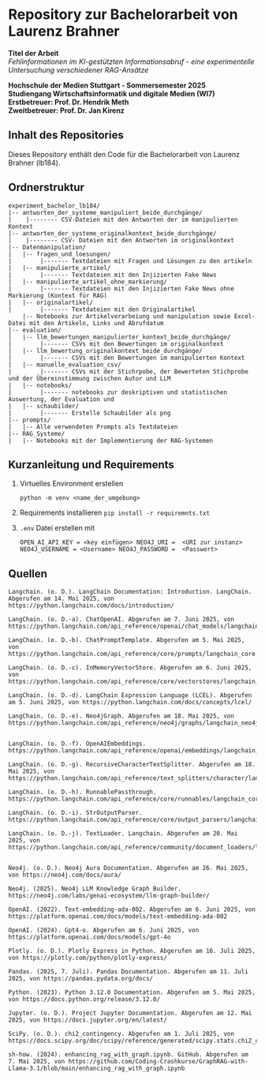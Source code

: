 # Repository zur Bachelorarbeit von Laurenz Brahner

**Titel der Arbeit**  
*Fehlinformationen im KI-gestützten Informationsabruf - eine experimentelle Untersuchung verschiedener RAG-Ansätze*

**Hochschule der Medien Stuttgart - Sommersemester 2025**  
**Studiengang Wirtschaftsinformatik und digitale Medien (WI7)**  
**Erstbetreuer: Prof. Dr. Hendrik Meth**  
**Zweitbetreuer: Prof. Dr. Jan Kirenz**


## Inhalt des Repositories

Dieses Repository enthält den Code für die Bachelorarbeit von Laurenz Brahner (lb184).


## Ordnerstruktur

```
experiment_bachelor_lb184/
|-- antworten_der_systeme_manipuliert_beide_durchgänge/
|    |-------- CSV-Dateien mit den Antworten der im manipulierten Kontext
|-- antworten_der_systeme_originalkontext_beide_durchgänge/
|    |-------- CSV- Dateien mit den Antworten im originalkontext
|-- Datenmanipulation/
|   |-- fragen_und_loesungen/
|        |------- Textdateien mit Fragen und Lösungen zu den artikeln
|   |-- manipulierte_artikel/
|        |------- Textdateien mit den Injizierten Fake News
|   |-- manipulierte_artikel_ohne_markierung/
|        |------- Textdateien mit den Injizierten Fake News ohne Markierung (Kontext für RAG)
|   |-- originalartikel/
|        |------- Textdateien mit den Originalartikel
    |-- Notebooks zur Artikelverarbeiung und manipulation sowie Excel-Datei mit den Artikeln, Links und Abrufdatum
|-- evaluation/
│   |-- llm_bewertungen_manipulierter_kontext_beide_durchgänge/
|        |------- CSVs mit den Bewertungen im originalkontext
|   |-- llm_bewertung_originalkontext_beide_durchgänge/
|        |------- CSVs mit den Bewertungen im manipulierten Kontext
|   |-- manuelle_evaluation_csv/
|        |------- CSVs mit der Stichrpobe, der Bewerteten Stichprobe und der Übereinstimmung zwischen Autor und LLM
|   |-- notebooks/
|        |------- notebooks zur deskriptiven und statistischen Auswertung, der Evaluation und 
|   |-- schaubilder/
|        |------- Erstelle Schaubilder als png
|-- prompts/
|   |-- Alle verwendeten Prompts als Textdateien
|-- RAG_Systeme/
|   |-- Notebooks mit der Implementierung der RAG-Systemen
 ```

## Kurzanleitung und Requirements
1. Virtuelles Environment erstellen
   
   `python -m venv <name_der_umgebung>`

2. Requirements installieren
   `pip install -r requiremnts.txt`

3. `.env` Datei erstellen mit
   
   `OPEN_AI_API_KEY = <key einfügen>
   NEO4J_URI =  <URI zur instanz>
   NEO4J_USERNAME = <Username>
   NEO4J_PASSWORD =  <Passwort>`


## Quellen 

```
Langchain. (o. D.). LangChain Documentation: Introduction. LangChain. Abgerufen am 14. Mai 2025, von https://python.langchain.com/docs/introduction/

LangChain. (o. D.-a). ChatOpenAI. Abgerufen am 7. Juni 2025, von https://python.langchain.com/api_reference/openai/chat_models/langchain_openai.chat_models.base.ChatOpenAI.html

LangChain. (o. D.-b). ChatPromptTemplate. Abgerufen am 5. Mai 2025, von https://python.langchain.com/api_reference/core/prompts/langchain_core.prompts.chat.ChatPromptTemplate.html

LangChain. (o. D.-c). InMemoryVectorStore. Abgerufen am 6. Juni 2025, von https://python.langchain.com/api_reference/core/vectorstores/langchain_core.vectorstores.in_memory.InMemoryVectorStore.html

LangChain. (o. D.-d). LangChain Expression Language (LCEL). Abgerufen am 5. Juni 2025, von https://python.langchain.com/docs/concepts/lcel/

LangChain. (o. D.-e). Neo4jGraph. Abgerufen am 18. Mai 2025, von https://python.langchain.com/api_reference/neo4j/graphs/langchain_neo4j.graphs.neo4j_graph.Neo4jGraph.html


LangChain. (o. D.-f). OpenAIEmbeddings. https://python.langchain.com/api_reference/openai/embeddings/langchain_openai.embeddings.base.OpenAIEmbeddings.html

LangChain. (o. D.-g). RecursiveCharacterTextSplitter. Abgerufen am 18. Mai 2025, von https://python.langchain.com/api_reference/text_splitters/character/langchain_text_splitters.character.RecursiveCharacterTextSplitter.html

LangChain. (o. D.-h). RunnablePassthrough. https://python.langchain.com/api_reference/core/runnables/langchain_core.runnables.passthrough.RunnablePassthrough.html

LangChain. (o. D.-i). StrOutputParser. https://python.langchain.com/api_reference/core/output_parsers/langchain_core.output_parsers.string.StrOutputParser.html

LangChain. (o. D.-j). TextLoader. Langchain. Abgerufen am 20. Mai 2025, von https://python.langchain.com/api_reference/community/document_loaders/langchain_community.document_loaders.text.TextLoader.html


Neo4j. (o. D.). Neo4j Aura Documentation. Abgerufen am 26. Mai 2025, von https://neo4j.com/docs/aura/

Neo4j. (2025). Neo4j LLM Knowledge Graph Builder. https://neo4j.com/labs/genai-ecosystem/llm-graph-builder/

OpenAI. (2022). Text-embedding-ada-002. Abgerufen am 6. Juni 2025, von https://platform.openai.com/docs/models/text-embedding-ada-002

OpenAI. (2024). Gpt4-o. Abgerufen am 6. Juni 2025, von https://platform.openai.com/docs/models/gpt-4o

Plotly. (o. D.). Plotly Express in Python. Abgerufen am 16. Juli 2025, von https://plotly.com/python/plotly-express/

Pandas. (2025, 7. Juli). Pandas Documentation. Abgerufen am 11. Juli 2025, von https://pandas.pydata.org/docs/

Python. (2023). Python 3.12.0 Documentation. Abgerufen am 5. Mai 2025, von https://docs.python.org/release/3.12.0/

Jupyter. (o. D.). Project Jupyter Documentation. Abgerufen am 12. Mai 2025, von https://docs.jupyter.org/en/latest/

SciPy. (o. D.). chi2_contingency. Abgerufen am 1. Juli 2025, von https://docs.scipy.org/doc/scipy/reference/generated/scipy.stats.chi2_contingency.html

sh-how. (2024). enhancing_rag_with_graph.ipynb. GitHub. Abgerufen am 7. Mai 2025, von https://github.com/Coding-Crashkurse/GraphRAG-with-Llama-3.1/blob/main/enhancing_rag_with_graph.ipynb

```
